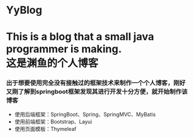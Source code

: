 # YyBlog
This is a blog that a small java programmer is making.<br>
这是渊鱼的个人博客<br>
===============
### 出于想要使用完全没有接触过的框架技术来制作一个个人博客，刚好又刚了解到springboot框架发现其进行开发十分方便，就开始制作该博客
* 使用后端框架：SpringBoot、Spring、SpringMVC、MyBatis<br>
* 使用前端框架：Bootstrap、Layui<br>
* 使用页面模板：Thymeleaf
